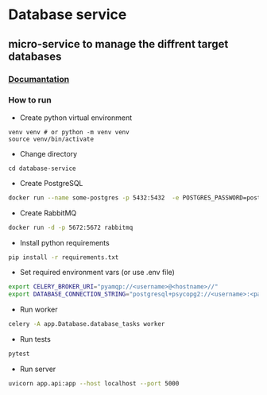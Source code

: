 
# Database service
## micro-service to manage the diffrent target databases
### [Documantation](http://localhost:5000/docs)
### How to run  
* Create python virtual environment 
```
venv venv # or python -m venv venv 
source venv/bin/activate
```

* Change directory
```
cd database-service
```

* Create PostgreSQL
```bash
docker run --name some-postgres -p 5432:5432  -e POSTGRES_PASSWORD=postgres -d postgres
```

* Create RabbitMQ
```bash
docker run -d -p 5672:5672 rabbitmq
```

* Install python requirements
```bash
pip install -r requirements.txt
```
* Set required environment vars (or use .env file) 
```bash
export CELERY_BROKER_URI="pyamqp://<username>@<hostname>//"
export DATABASE_CONNECTION_STRING="postgresql+psycopg2://<username>:<password>@<hostname>/<database>"
```
* Run worker 
```bash
celery -A app.Database.database_tasks worker
```
* Run tests 
```bash
pytest
```
* Run server
```bash
uvicorn app.api:app --host localhost --port 5000
```

